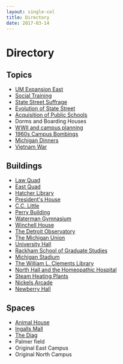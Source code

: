 ```yaml
---
layout: single-col
title: Directory
date: 2017-03-14
---
```


# Directory

## Topics

- [UM Expansion East](essays/um-expansion-east)
- [Social Training](essays/social-training)
- [State Street Suffrage](essays/state-street-suffrage)
- [Evolution of State Street](summaries/evolution-of-state-street)
- [Acquisition of Public Schools](essays/acq-public-schools)
- Dorms and Boarding Houses
- [WWII and campus planning](essays/world-war-two)
- [1960s Campus Bombings](summaries/campus-bombings)
- [Michigan Dinners](blurbs/michigan-dinners)
- [Vietnam War](blurbs/draft)

## Buildings
- [Law Quad](essays/law-quad)
- [East Quad](essays/eastquad)
- [Hatcher Library](blurbs/hatcher-library)
- [President's House](blurbs/presidents-house)
- [C.C. Little](blurbs/cclittle)
- [Perry Building](summaries/perrybuilding)
- [Waterman Gymnasium](summaries/watermangymnasium)
- [Winchell House](summaries/winchell-house)
- [The Detroit Observatory](essays/detroit-observatory)
- [The Michigan Union](essays/union)
- [University Hall](essays/university-hall)
- [Rackham School of Graduate Studies](blurbs/rackham-school)
- [Michigan Stadium](essays/michigan-stadium)
- [The William L. Clements Library](blurbs/clements-library)
- [North Hall and the Homeopathic Hospital](essays/north-hall)
- [Steam Heating Plants](blurbs/steam-heating-plant)
- [Nickels Arcade](summaries/nickels-arcade)
- [Newberry Hall](summaries/newberry-hall)

## Spaces
- [Animal House](blurbs/animal-house)
- [Ingalls Mall](essays/ingalls-mall)
- [The Diag](essays/diag)
- Palmer field
- Original East Campus
- Original North Campus
